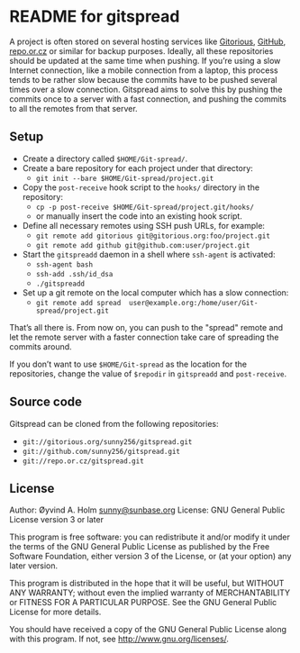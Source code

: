 README for gitspread
====================

A project is often stored on several hosting services like 
[Gitorious](http://gitorious.org/), [GitHub](http://github.com/), 
[repo.or.cz](http://repo.or.cz/) or similar for backup purposes. 
Ideally, all these repositories should be updated at the same time when 
pushing. If you’re using a slow Internet connection, like a mobile 
connection from a laptop, this process tends to be rather slow because 
the commits have to be pushed several times over a slow connection. 
Gitspread aims to solve this by pushing the commits once to a server 
with a fast connection, and pushing the commits to all the remotes from 
that server.

Setup
-----

- Create a directory called `$HOME/Git-spread/`.
- Create a bare repository for each project under that directory:
  - `git init --bare $HOME/Git-spread/project.git`
- Copy the `post-receive` hook script to the `hooks/` directory in the 
  repository:
  - `cp -p post-receive $HOME/Git-spread/project.git/hooks/`
  - or manually insert the code into an existing hook script.
- Define all necessary remotes using SSH push URLs, for example:
  - `git remote add gitorious git@gitorious.org:foo/project.git`
  - `git remote add github git@github.com:user/project.git`
- Start the `gitspreadd` daemon in a shell where `ssh-agent` is 
  activated:
  - `ssh-agent bash`
  - `ssh-add .ssh/id_dsa`
  - `./gitspreadd`
- Set up a git remote on the local computer which has a slow connection:
  - `git remote add spread 
    user@example.org:/home/user/Git-spread/project.git`

That’s all there is. From now on, you can push to the "spread" remote 
and let the remote server with a faster connection take care of 
spreading the commits around.

If you don’t want to use `$HOME/Git-spread` as the location for the 
repositories, change the value of `$repodir` in `gitspreadd` and 
`post-receive`.

Source code
-----------

Gitspread can be cloned from the following repositories:

- `git://gitorious.org/sunny256/gitspread.git`
- `git://github.com/sunny256/gitspread.git`
- `git://repo.or.cz/gitspread.git`

License
-------

Author: Øyvind A. Holm <sunny@sunbase.org>
License: GNU General Public License version 3 or later

This program is free software: you can redistribute it and/or modify it 
under the terms of the GNU General Public License as published by the 
Free Software Foundation, either version 3 of the License, or (at your 
option) any later version.

This program is distributed in the hope that it will be useful, but 
WITHOUT ANY WARRANTY; without even the implied warranty of 
MERCHANTABILITY or FITNESS FOR A PARTICULAR PURPOSE. See the GNU General 
Public License for more details.

You should have received a copy of the GNU General Public License along 
with this program. If not, see <http://www.gnu.org/licenses/>.
